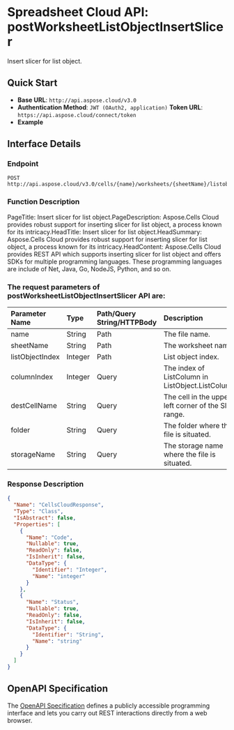 # **Spreadsheet Cloud API: postWorksheetListObjectInsertSlicer**

Insert slicer for list object. 


## **Quick Start**

- **Base URL**: `http://api.aspose.cloud/v3.0`
- **Authentication Method**: `JWT (OAuth2, application)`  **Token URL**: `https://api.aspose.cloud/connect/token`
- **Example** 

## **Interface Details**

### **Endpoint** 

```
POST http://api.aspose.cloud/v3.0/cells/{name}/worksheets/{sheetName}/listobjects/{listObjectIndex}/InsertSlicer
```
### **Function Description**
PageTitle: Insert slicer for list object.PageDescription: Aspose.Cells Cloud provides robust support for inserting slicer for list object, a process known for its intricacy.HeadTitle: Insert slicer for list object.HeadSummary: Aspose.Cells Cloud provides robust support for inserting slicer for list object, a process known for its intricacy.HeadContent: Aspose.Cells Cloud provides REST API which supports inserting slicer for list object and offers SDKs for multiple programming languages. These programming languages are include of Net, Java, Go, NodeJS, Python, and so on.

### The request parameters of **postWorksheetListObjectInsertSlicer** API are: 

| Parameter Name | Type | Path/Query String/HTTPBody | Description | 
| :- | :- | :- |:- | 
|name|String|Path|The file name.|
|sheetName|String|Path|The worksheet name.|
|listObjectIndex|Integer|Path|List object index.|
|columnIndex|Integer|Query|The index of ListColumn in ListObject.ListColumns |
|destCellName|String|Query|The cell in the upper-left corner of the Slicer range. |
|folder|String|Query|The folder where the file is situated.|
|storageName|String|Query|The storage name where the file is situated.|

### **Response Description**
```json
{
  "Name": "CellsCloudResponse",
  "Type": "Class",
  "IsAbstract": false,
  "Properties": [
    {
      "Name": "Code",
      "Nullable": true,
      "ReadOnly": false,
      "IsInherit": false,
      "DataType": {
        "Identifier": "Integer",
        "Name": "integer"
      }
    },
    {
      "Name": "Status",
      "Nullable": true,
      "ReadOnly": false,
      "IsInherit": false,
      "DataType": {
        "Identifier": "String",
        "Name": "string"
      }
    }
  ]
}
```


## OpenAPI Specification

The [OpenAPI Specification](https://reference.aspose.cloud/cells/#/ListObjectsController/PostWorksheetListObjectInsertSlicer) defines a publicly accessible programming interface and lets you carry out REST interactions directly from a web browser.

